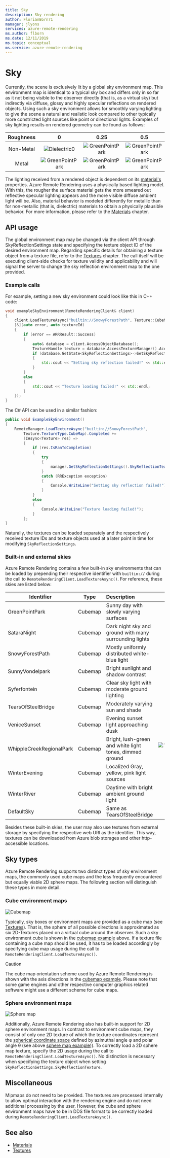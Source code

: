 ```yaml
---
title: Sky
description: Sky rendering
author: FlorianBorn71
manager: jlyons
services: azure-remote-rendering
ms.author: flborn
ms.date: 12/11/2019
ms.topic: conceptual
ms.service: azure-remote-rendering
---
```

# Sky

Currently, the scene is exclusively lit by a global sky environment map. This environment map is identical to a typical sky box and differs only in so far as it not being visible to the observer directly (that is, as a virtual sky) but indirectly via diffuse, glossy and highly specular reflections on rendered objects. Using such a sky environment allows for smoothly varying lighting to give the scene a natural and realistic look compared to other typically more constricted light sources like point or directional lights. Examples of sky lighting results on rendered geometry can be found as follows:

| Roughness | 0 | 0.25 | 0.5 | 0.75 | 1 |
|:---------:|:-:|:----:|:---:|:----:|:-:|
| Non-Metal | ![Dielectric0](media/dielectric-0.png) | ![GreenPointPark](media/dielectric-0.25.png) | ![GreenPointPark](media/dielectric-0.5.png) |![GreenPointPark](media/dielectric-0.75.png) | ![GreenPointPark](media/dielectric-1.png) |
| Metal     | ![GreenPointPark](media/metallic-0.png) | ![GreenPointPark](media/metallic-0.25.png) | ![GreenPointPark](media/metallic-0.5.png) |![GreenPointPark](media/metallic-0.75.png) | ![GreenPointPark](media/metallic-1.png) |

The lighting received from a rendered object is dependent on its [material's](../sdk/concepts-materials.md) properties. Azure Remote Rendering uses a physically based lighting model. With this, the rougher the surface material gets the more smeared out reflective specular lighting appears and the more visible diffuse ambient light will be. Also, material behavior is modeled differently for metallic than for non-metallic (that is, dielectric) materials to obtain a physically plausible behavior. For more information, please refer to the [Materials](../sdk/concepts-materials.md) chapter.

## API usage

The global environment map may be changed via the client API through SkyReflectionSettings state and specifying the texture object ID of the desired environment map. Regarding specific details for obtaining a texture object from a texture file, refer to the [Textures](../sdk/concepts-textures.md) chapter. The call itself will be executing client-side checks for texture validity and applicability and will signal the server to change the sky reflection environment map to the one provided.

### Example calls

For example, setting a new sky environment could look like this in C++ code:

``` cpp
void exampleSkyEnvironment(RemoteRenderingClient& client)
{
    client.LoadTextureAsync("builtin://SnowyForestPath", Texture::CubeMap,
    [&](auto error, auto textureId)
    {
        if (error == ARRResult::Success)
        {
            auto& database = client.AccessObjectDatabase();
            TextureHandle texture = database.AccessTextureManager().AccessObject(textureId);
            if (database.GetState<SkyReflectionSettings>->SetSkyReflection(texture) != ARRResult::Success)
            {
                std::cout << "Setting sky reflection failed!" << std::endl;
            }
        }
        else
        {
            std::cout << "Texture loading failed!" << std::endl;
        }
    });
}
```
The C# API can be used in a similar fashion:
``` cs
public void ExampleSkyEnvironment()
{
    RemoteManager.LoadTextureAsync("builtin://SnowyForestPath",
        Texture.TextureType.CubeMap).Completed +=
        (IAsync<Texture> res) =>
        {
            if (res.IsRanToCompletion)
            {
                try
                {
                    manager.GetSkyReflectionSettings().SkyReflectionTexture = res.Result;
                }
                catch (RRException exception)
                {
                    Console.WriteLine("Setting sky reflection failed!");
                }
            }
            else
            {
                Console.WriteLine("Texture loading failed!");
            }
        };
}
```

Naturally, the textures can be loaded separately and the respectively received texture IDs and texture objects used at a later point in time for modifying `SkyReflectionSettings`.

### Built-in and external skies

Azure Remote Rendering contains a few built-in sky environments that can be loaded by prepending their respective identifier with `builtin://` during the call to `RemoteRenderingClient.LoadTextureAsync()`. For reference, these skies are listed below:

|Identifier               | Type    | Description                                             | Illustration                                                      |
|-------------------------|:-------:|:-------------------------------------------------------|:-----------------------------------------------------------------:|
|GreenPointPark           | Cubemap | Sunny day with slowly varying surfaces                  | ![GreenPointPark](media/green-point-park.png)
|SataraNight              | Cubemap | Dark night sky and ground with many surrounding lights  | ![SataraNight](media/satara-night.png)
|SnowyForestPath          | Cubemap | Mostly uniformly distributed white-blue light           | ![SnowyForestPath](media/snowy-forest-path.png)
|SunnyVondelpark          | Cubemap | Bright sunlight and shadow contrast                     | ![SunnyVondelpark](media/sunny-vondelpark.png)
|Syferfontein             | Cubemap | Clear sky light with moderate ground lighting           | ![Syferfontein](media/syferfontein.png)
|TearsOfSteelBridge       | Cubemap | Moderately varying sun and shade                        | ![TearsOfSteelBridge](media/tears-of-steel-bridge.png)
|VeniceSunset             | Cubemap | Evening sunset light approaching dusk                  | ![VeniceSunset](media/venice-sunset.png)
|WhippleCreekRegionalPark | Cubemap | Bright, lush-green and white light tones, dimmed ground | ![WhippleCreekRegionalPark](media/whipple-creek-regional-park.png)
|WinterEvening            | Cubemap | Localized Gray, yellow, pink light sources              | ![WinterEvening](media/winter-evening.png)
|WinterRiver              | Cubemap | Daytime with bright ambient ground light                | ![WinterRiver](media/winter-river.png)
|DefaultSky               | Cubemap | Same as TearsOfSteelBridge                              | ![DefaultSky](media/tears-of-steel-bridge.png)

Besides these built-in skies, the user may also use textures from external storage by specifying the respective web URI as the identifier. This way, textures can be downloaded from Azure blob storages and other http-accessible locations.

## Sky types

Azure Remote Rendering supports two distinct types of sky environment maps, the commonly used cube maps and the less frequently encountered but equally viable 2D sphere maps.  The following section will distinguish these types in more detail.

### Cube environment maps

![Cubemap](media/Cubemap-example.png)

Typically, sky boxes or environment maps are provided as a cube map (see [Textures](../sdk/concepts-textures.md)). That is, the sphere of all possible directions is approximated as six 2D-Textures placed on a virtual cube around the observer. Such a sky environment cube is shown in the [cubemap example](#cube-environment-maps) above. If a texture file containing a cube map should be used, it has to be loaded accordingly by specifying cube map usage during the call to `RemoteRenderingClient.LoadTextureAsync()`.

> [!CAUTION]
> The cube map orientation scheme used by Azure Remote Rendering is shown with the axis directions in the [cubemap example](#cube-environment-maps). Please note that some game engines and other respective computer graphics related software might use a different scheme for cube maps.

### Sphere environment maps

![Sphere map](media/spheremap-example.png)

Additionally, Azure Remote Rendering also has built-in support for 2D sphere environment maps. In contrast to environment cube maps, they consist of only one 2D texture of which the texture coordinates represent the [spherical coordinate space](https://en.wikipedia.org/wiki/Spherical_coordinate_system) defined by azimuthal angle φ and polar angle θ (see above [sphere map example](#sphere-environment-maps))). To correctly load a 2D sphere map texture, specify the 2D usage during the call to `RemoteRenderingClient.LoadTextureAsync()`. No distinction is necessary when specifying the texture object when setting `SkyReflectionSettings.SkyReflectionTexture`.

## Miscellaneous

Mipmaps do not need to be provided. The textures are processed internally to allow optimal interaction with the rendering engine and do not need additional processing by the user. However, the cube and sphere environment maps have to be in DDS file format to be correctly loaded during `RemoteRenderingClient.LoadTextureAsync()`.

## See also

* [Materials](../sdk/concepts-materials.md)
* [Textures](../sdk/concepts-textures.md)